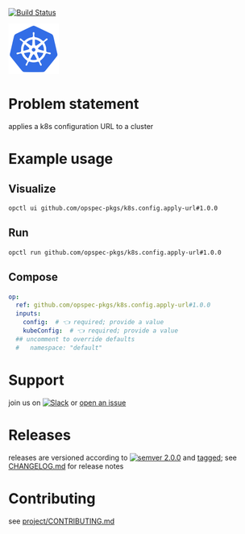 [![Build Status](https://github.com/opspec-pkgs/k8s.config.apply-url/workflows/build/badge.svg?branch=main)](https://github.com/opspec-pkgs/k8s.config.apply-url/actions?query=workflow%3Abuild+branch%3Amain)

<img src="icon.svg" alt="icon" height="100px">

# Problem statement

applies a k8s configuration URL to a cluster

# Example usage

## Visualize

```shell
opctl ui github.com/opspec-pkgs/k8s.config.apply-url#1.0.0
```

## Run

```
opctl run github.com/opspec-pkgs/k8s.config.apply-url#1.0.0
```

## Compose

```yaml
op:
  ref: github.com/opspec-pkgs/k8s.config.apply-url#1.0.0
  inputs:
    config:  # 👈 required; provide a value
    kubeConfig:  # 👈 required; provide a value
  ## uncomment to override defaults
  #   namespace: "default"
```

# Support

join us on
[![Slack](https://img.shields.io/badge/slack-opctl-E01563.svg)](https://join.slack.com/t/opctl/shared_invite/zt-51zodvjn-Ul_UXfkhqYLWZPQTvNPp5w)
or
[open an issue](https://github.com/opspec-pkgs/k8s.config.apply-url/issues)

# Releases

releases are versioned according to
[![semver 2.0.0](https://img.shields.io/badge/semver-2.0.0-brightgreen.svg)](http://semver.org/spec/v2.0.0.html)
and [tagged](https://git-scm.com/book/en/v2/Git-Basics-Tagging); see
[CHANGELOG.md](CHANGELOG.md) for release notes

# Contributing

see
[project/CONTRIBUTING.md](https://github.com/opspec-pkgs/project/blob/main/CONTRIBUTING.md)

